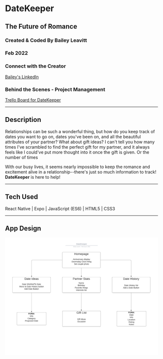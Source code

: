 <!-- ![Nerdy Nomad Logo](./assets/images/Logo-NerdyNomad.png) -->
# DateKeeper
## The Future of Romance
### Created & Coded By Bailey Leavitt
### Feb 2022

### Connect with the Creator
[Bailey's LinkedIn](https://www.linkedin.com/in/baileyleavitt/)

### Behind the Scenes - Project Management
[Trello Board for DateKeeper](https://trello.com/b/2h2URmmg/datekeeper)

<!-- ### Nerdy Nomad Deployment via Heroku
[Nerdy Nomad](https://nerdy-nomad.herokuapp.com/) -->
***

## Description
Relationships can be such a wonderful thing, but how do you keep track of dates you want to go on, dates you've been on, and all the beautiful attributes of your partner? What about gift ideas? I can't tell you how many times I've scrambled to find the perfect gift for my partner, and it always feels like I could've put more thought into it once the gift is given. Or the number of times 

With our busy lives, it seems nearly impossible to keep the romance and excitement alive in a relationship--there's just so much information to track! **DateKeeper** is here to help! 
***
## Tech Used
React Native | Expo | JavaScript (ES6) | HTML5 | CSS3
***
## App Design
![DateKeeper BASIC Component Hierarchy Diagram](./assets/DateKeeper.png)

<!-- 

***

## Getting Started
Users can enjoy Nerdy Nomad without ever logging in or creating an account, but all interactive portions of the site are blocked using conditional rendering. Once the user signs up or signs in, they get the full enjoyment of adding science centers to the database, personalizing their profiles, commenting on science centers, and rating science centers! The side nav bar on the site makes navigation across pages easy, and most pages are equipped with back buttons to return the user to the home page (for those who don't want to use the back button in the browser).

***

## App Design
![Nerdy Nomad Component Hierarchy Diagram](./assets/images/CHD-NerdyNomad.png)
![Nerdy Nomad Entity Relationship Diagram](./assets/images/ERD-NerdyNomad.png)

***

## Screenshots from Nerdy Nomad
![Home Page](./assets/images/homePage.png)
![Science Center Page](./assets/images/sciCenterPage.png)
![User Profile Page showing expanded side nav bar](./assets/images/profilePageWithNav.png)
***

## Frontend Requirements
- [X] Home/Landing page
- [X] Nav bar
- [X] Sign up form
- [X] Login form
- [X] User profile
- [X] Science center posts
- [X] Comments on science center components
- [X] Ratings on science center components
- [X] React Rainbow

## Backend Requirements
- [X] User Authentication
- [X] POST - 'Create' user profile
- [X] POST - 'Create' science center
- [X] POST - 'Create' comment
- [X] POST - 'Create' rating
- [X] GET - 'Read' all science centers
- [X] GET - 'Read' searched science centers
- [X] GET - 'Read' science centers by state
- [X] GET - 'Read' science centers by user id
- [X] GET - 'Read' comments on a science center page
- [X] PUT - 'Update' science center
- [X] PUT - 'Update' user profile
- [X] PUT - 'Update' comment
- [X] DELETE - 'Delete' science center
- [X] DELETE - 'Delete' user profile
- [X] DELETE - 'Delete' comment

***

## Post-MVP Additions
- Implement external API (MapBox) to show users the nearest science center to them
- See Trello Board for full list!

***

## Credits
- `LucidChart`: [CHD & ERD](https://lucid.app/)
- `Canva`: [Graphic Design for Logos, Default Images, and Rating Images](https://www.canva.com/)
- `React Rainbow`: [Mostly for Forms - but NOT Ratings - just for Hunter](https://react-rainbow.io/) -->